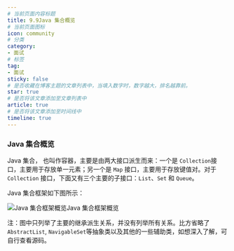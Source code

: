```yaml
---
# 当前页面内容标题
title: 9.9Java 集合概览
# 当前页面图标
icon: community
# 分类
category:
- 面试
# 标签
tag:
- 面试
sticky: false
# 是否收藏在博客主题的文章列表中，当填入数字时，数字越大，排名越靠前。
star: true
# 是否将该文章添加至文章列表中
article: true
# 是否将该文章添加至时间线中
timeline: true
---
```




### Java 集合概览

Java 集合， 也叫作容器，主要是由两大接口派生而来：一个是 `Collection`接口，主要用于存放单一元素；另一个是 `Map` 接口，主要用于存放键值对。对于`Collection` 接口，下面又有三个主要的子接口：`List`、`Set` 和 `Queue`。

Java 集合框架如下图所示：

![Java 集合框架概览](https://xiaou-1305448902.cos.ap-nanjing.myqcloud.com/img/202309101711741.png)Java 集合框架概览

注：图中只列举了主要的继承派生关系，并没有列举所有关系。比方省略了`AbstractList`, `NavigableSet`等抽象类以及其他的一些辅助类，如想深入了解，可自行查看源码。

